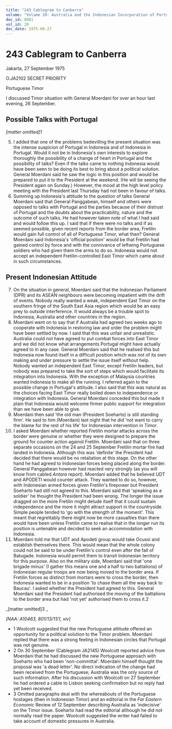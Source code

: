 ```yaml
---
title: "243 Cablegram to Canberra"
volume: "Volume 20: Australia and the Indonesian Incorporation of Portuguese Timor, 1974-1976"
doc_id: 8081
vol_id: 20
doc_date: 1975-09-27
---
```


# 243 Cablegram to Canberra

Jakarta, 27 September 1975

O.JA2102 SECRET PRIORITY

Portuguese Timor

I discussed Timor situation with General Moerdani for over an hour last evening, 26 September.

## Possible Talks with Portugal

_[matter omitted]1_

  5. I added that one of the problems bedevilling the present situation was the intense suspicion of Portugal in Indonesia and of Indonesia in Portugal. Would it not be in Indonesia's own interests to explore thoroughly the possibility of a change of heart in Portugal and the possibility of talks? Even if the talks came to nothing Indonesia would have been seen to be doing its best to bring about a political solution. General Moerdani said he saw the logic in this position and would be prepared to put it to the President at the weekend. (He will be seeing the President again on Sunday.) However, the mood at the high level policy meeting with the President last Thursday had not been in favour of talks.
  6. Summing up Indonesia's attitude to the question of talks General Moerdani said that General Panggabean, himself and others were opposed to talks with Portugal and the parties because of their distrust of Portugal and the doubts about the practicability, nature and the outcome of such talks. He had however taken note of what I had said and would follow this up. I said that if there were no talks and if as seemed possible, given recent reports from the border area, Fretilin would gain full control of all of Portuguese Timor, what then? General Moerdani said Indonesia's 'official position' would be that Fretilin had gained control by force and with the connivance of leftwing Portuguese soldiers who had given them the arms to do so. Indonesia would not accept an independent Fretilin-controlled East Timor which came about in such circumstances. 

## Present Indonesian Attitude

  7. On the situation in general, Moerdani said that the Indonesian Parliament (DPR) and its ASEAN neighbours were becoming impatient with the drift of events. Nobody really wanted a weak, independent East Timor on the southern fringe of the South East Asia region which would be an easy prey to outside interference. It would always be a trouble spot to Indonesia, Australia and other countries in the region.
  8. Moerdani went on to say that if Australia had agreed two weeks ago to cooperate with Indonesia in restoring law and order the problem might have been settled by now. I said that this was unfair and unrealistic. Australia could not have agreed to put combat forces into East Timor and we did not know what arrangements Portugal might have actually agreed to in any case. General Moerdani said that he realised this but Indonesia now found itself in a difficult position which was not of its own making and under pressure to settle the issue itself without help. Nobody wanted an independent East Timor, except Fretilin leaders, but nobody was prepared to take the sort of steps which would facilitate its integration into Indonesia. With the exception of Malaysia countries wanted Indonesia to make all the running. I referred again to the possible change in Portugal's attitude. I also said that this was natural as the choices facing East Timor really boiled down to independence or integration with Indonesia. General Moerdani conceded this but made it plain that Indonesia would welcome firmer public support for integration than we have been able to give.
  9. Moerdani then said 'the old man (President Soeharto) is still standing firm'. He said to him (Moerdani) last night that he did 'not want to carry the blame for the rest of his life' for Indonesian intervention in Timor.
  10. I asked Moerdani whether reported Fretilin mortar attacks across the border were genuine or whether they were designed to prepare the ground for counter action against Fretilin. Moerdani said that on three separate occasions on the 24 and 25 September Fretilin mortar fire had landed in Indonesia. Although this was 'definite' the President had decided that there would be no retaliation at this stage. On the other hand he had agreed to Indonesian forces being placed along the border. General Panggabean however had reacted very strongly (as you will know from cabled _Antara_ report). Moerdani added that he believed UDT and APODETI would counter attack. They wanted to do so, however, with Indonesian armed forces given Fretilin's firepower but President Soeharto had still not agreed to this. Moerdani said that 'speaking as a soldier' he thought the President had been wrong. The longer the issue dragged on the more Fretilin might delude itself that it could sustain independence and the more it might attract support in the countryside. Simple people tended to 'go with the strength of the moment'. This meant that regrettably there might now be more casualties than there would have been unless Fretilin came to realise that in the longer run its position is untenable and decided to seek an accommodation with Indonesia.
  11. Moerdani told me that UDT and Apodeti group would take Ocussi and establish themselves there. This would mean that the whole colony could not be said to be under Fretilin's control even after the fall of Batugade. Indonesia would permit them to transit Indonesian territory for this purpose. Also on the military side, Moerdani said that 'one brigade minus' (I gather this means one and a half to two battalions) of Indonesian regular troops are now being moved to the border area. If Fretilin forces as distinct from mortars were to cross the border, then Indonesia wanted to be in a position 'to chase them all the way back to Baucau'. I asked whether the President had agreed to this. General Moerdani said the President had authorised the moving of the battalions to the border area but had 'not yet' authorised them to cross it.2



_[matter omitted]3 _

_[NAA: A10463, 801/13/11/1, xiv]_

  * 1 Woolcott suggested that the new Portuguese attitude offered an opportunity for a political solution to the Timor problem. Moerdani replied that there was a strong feeling in Indonesian circles that Portugal was not genuine. 
  * 2 On 30 September (Cablegram JA2145) Woolcott reported advice from Moerdani that he had discussed the new Portuguese approach with Soeharto who had been 'non-committal'. Moerdani himself thought the proposal was 'a dead letter'. No direct indication of the change had been received from the Portuguese; Australia was the only source of such information. After his discussion with Woolcott on 27 September he had ordered a cable to Lisbon seeking confirmation but no reply had yet been received. 
  * 3 Omitted paragraphs deal with the whereabouts of the Portuguese hostages (then in Indonesian Timor) and an editorial in the _Far Eastern Economic_ Review of 12 September describing Australia as 'indecisive' on the Timor issue. Soeharto had read the editorial although he did not normally read the paper. Woolcott suggested the writer had failed to take account of domestic pressures in Australia. 


